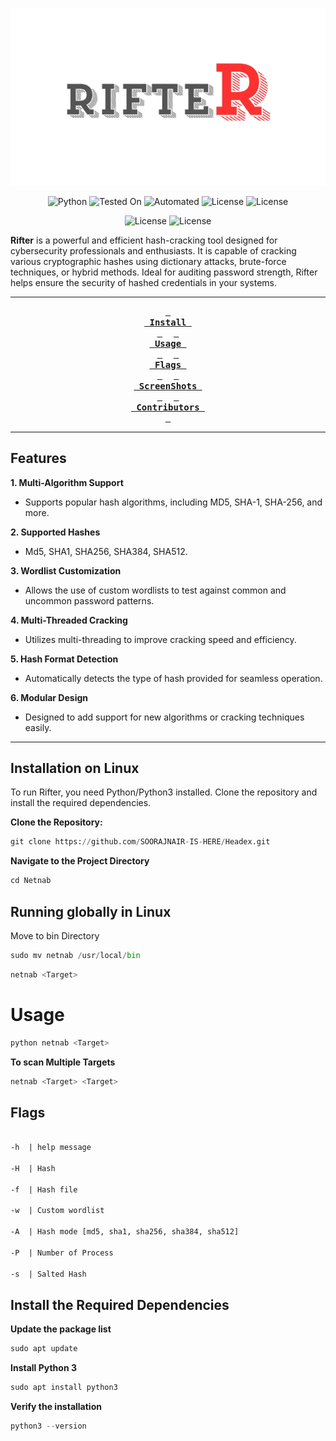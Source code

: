 <p align="center">
  <img src="./Rifter.png" alt="Rifter Logo" width="750"/>
</p>

<p align="center">
  <img src="https://img.shields.io/badge/Python-3.13%2B-blue" alt="Python">
  <img src="https://img.shields.io/badge/Tested%20On-Linux-brightgreen" alt="Tested On">
  <img src="https://img.shields.io/badge/automated-yes-cyan" alt="Automated">
  <img src="https://img.shields.io/badge/License-MIT-orange" alt="License">
   <img src="https://img.shields.io/badge/Written In-Python-yellow" alt="License">
</p>

<p align="center">
 <img src="https://img.shields.io/badge/Author-SOORAJNAIR-darkred" alt="License">
   <img src="https://img.shields.io/badge/Opensource-Yes-blue" alt="License">
 </p>

**Rifter** is a powerful and efficient hash-cracking tool designed for cybersecurity professionals and enthusiasts. It is capable of cracking various cryptographic hashes using dictionary attacks, brute-force techniques, or hybrid methods. Ideal for auditing password strength, Rifter helps ensure the security of hashed credentials in your systems.

<div align="center">

---

**[<kbd> <br> Install <br> </kbd>][Install]** 
**[<kbd> <br> Usage <br> </kbd>][Usage]** 
**[<kbd> <br> Flags <br> </kbd>][flags]** 
**[<kbd> <br> ScreenShots <br> </kbd>][ScreenShots]** 
**[<kbd> <br> Contributors <br> </kbd>][Contributors]**

---

</div>

[Flags]: #flags
[Install]: #Installation
[ScreenShots]: #ScreenShots
[Contributors]: #Contributors
[Usage]: #Usage


## Features
**1. Multi-Algorithm Support**
- Supports popular hash algorithms, including MD5, SHA-1, SHA-256, and more.

**2. Supported Hashes**
- Md5, SHA1, SHA256, SHA384, SHA512.

**3. Wordlist Customization**
- Allows the use of custom wordlists to test against common and uncommon password patterns.

**4. Multi-Threaded Cracking**
- Utilizes multi-threading to improve cracking speed and efficiency.

**5. Hash Format Detection**
- Automatically detects the type of hash provided for seamless operation.

**6. Modular Design**
- Designed to add support for new algorithms or cracking techniques easily.

---

## Installation on Linux <a name="installation"></a>

To run Rifter, you need Python/Python3 installed. Clone the repository and install the required dependencies.

**Clone the Repository:**

```python
git clone https://github.com/SOORAJNAIR-IS-HERE/Headex.git
```
**Navigate to the Project Directory**

```python
cd Netnab
```
## Running globally in Linux

Move to bin Directory

```python
sudo mv netnab /usr/local/bin
```
```python
netnab <Target>
```

# Usage <a name="usage"></a>

```python
python netnab <Target>
```
**To scan Multiple Targets**

```python
netnab <Target> <Target>
```
## Flags <a name="flags"></a>

```html

-h  | help message

-H  | Hash

-f  | Hash file

-w  | Custom wordlist

-A  | Hash mode [md5, sha1, sha256, sha384, sha512]

-P  | Number of Process

-s  | Salted Hash

```

## Install the Required Dependencies

**Update the package list**
```python
sudo apt update
```
**Install Python 3**
```python
sudo apt install python3
```
**Verify the installation**
```python
python3 --version
```

